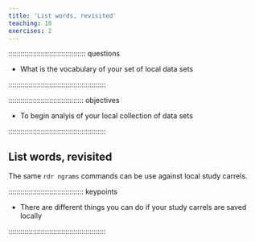 ```yaml
---
title: 'List words, revisited'
teaching: 10
exercises: 2
---
```



:::::::::::::::::::::::::::::::::::::: questions 

- What is the vocabulary of your set of local data sets

::::::::::::::::::::::::::::::::::::::::::::::::

::::::::::::::::::::::::::::::::::::: objectives

- To begin analyis of your local collection of data sets

::::::::::::::::::::::::::::::::::::::::::::::::

## List words, revisited

The same `rdr ngrams` commands can be use against local study carrels.
  

::::::::::::::::::::::::::::::::::::: keypoints 

- There are different things you can do if your study carrels are saved locally

::::::::::::::::::::::::::::::::::::::::::::::::

